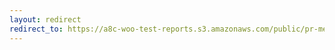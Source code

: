 ```yaml
---
layout: redirect
redirect_to: https://a8c-woo-test-reports.s3.amazonaws.com/public/pr-merge/40356/e2e/index.html
---
```

